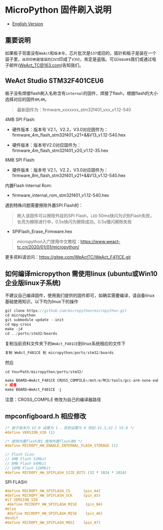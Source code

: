 # MicroPython 固件刷入说明

* [English Version](./README.md)

## 重要说明

如果板子背面没有`WeAct`和`版本号`，芯片批次是`537`或旧的，插针和板子是装在一个袋子里，`丝印印刷是错误的`(`3V3`印成了`V3V`)，肯定是盗版。可以issues我们或通过电子邮件(WeAct_TC@163.com)告知我们。

## WeAct Studio STM32F401CEU6

板子没有焊接flash刷入名称含有`internal`的固件，焊接了flash，根据flash的大小选择对应的固件`8M`,`4M`。
> 最新固件为：firmware_xxxxxxx_stm32f401_vxx_v1.12-540

4MB SPI Flash:

* 硬件版本：版本号 V2.1，V2.2，V3.0对应固件为：firmware_4m_flash_stm32f401_v21+&&V13_v1.12-540.hex

* 硬件版本：版本号V2.0对应固件为：firmware_4m_flash_stm32f401_v20_v1.12-35.hex

8MB SPI Flash:

* 硬件版本：版本号 V2.1，V2.2，V3.0对应固件为：firmware_8m_flash_stm32f401_v21+&&V13_v1.12-540.hex

内置Flash Internal Rom:

* firmware_internal_rom_stm32f401_v1.12-540.hex

遇到特殊问题需要擦除外置SPI Flash的：
> 刷入该固件可以擦除外挂的SPI Flash，`LED` 50ms快闪为识别Flash失败，长亮为擦除进行中，0.5s快闪为擦除成功，0.5s慢闪擦除失败

* SPIFlash_Erase_Firmware.hex

> micropython入门使用中文教程：<https://www.weact-tc.cn/2020/01/01/micropython/>

更多资料请访问：<https://gitee.com/WeActTC/WeAct_F411CE.git>

## 如何编译micropython 需使用linux (ubuntu或Win10企业版linux子系统)

不建议自己编译固件，使用我们提供的固件即可，如确实需要编译，请自备linux基础使用知识，以下均为linux下的操作

``` c
git clone https://github.com/micropython/micropython.git
cd micropython
git submodule update --init
cd mpy-cross
make -j4
cd ../ports/stm32/boards
```

复制当前资料文件夹下的`WeAct_F401CE`到linux系统相应的文件下

``` c
复制 WeAct_F401CE 到 micropython/ports/stm32/boards
```

然后

``` c
cd YourPath/micropython/ports/stm32/

make BOARD=WeAct_F401CE CROSS_COMPILE=/mnt/e/MCU/tools/gcc-arm-none-eabi-8-2018-q4-major/bin/arm-none-eabi- -j
# 或者
make BOARD=WeAct_F401CE -j
```

注意：CROSS_COMPILE 修改为自己的编译器路径

## mpconfigboard.h 相应修改

``` c
/* 板子版本为 V2.0 设置为 1 ，其他设置为 0 例如.V1.3,V2.1 V3.0 */
#define VERSION_V20 (1)

/* 使用内置flash改1 使用外置flash改0 */
#define MICROPY_HW_ENABLE_INTERNAL_FLASH_STORAGE (1)

// Flash Size:
// 4MB Flash 32Mbit
// 8MB Flash 64Mbit
// 16MB Flash 128Mbit
#define MICROPY_HW_SPIFLASH_SIZE_BITS (32 * 1024 * 1024)
```

SPI FLASH:

``` c
#define MICROPY_HW_SPIFLASH_CS      (pin_A4)
#define MICROPY_HW_SPIFLASH_SCK     (pin_A5)
#if VERSION_V20
 #define MICROPY_HW_SPIFLASH_MISO    (pin_B4)
#else
 #define MICROPY_HW_SPIFLASH_MISO    (pin_A6)
#endif
#define MICROPY_HW_SPIFLASH_MOSI    (pin_A7)
```
